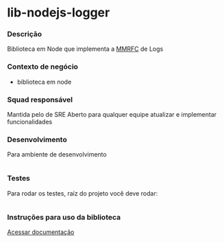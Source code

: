 # lib-nodejs-logger

### Descrição
Biblioteca em Node que implementa a [MMRFC](https://madeiramadeira.atlassian.net/wiki/spaces/S/pages/2317942893/MMRFC+1+-+Log) de Logs

### Contexto de negócio
- biblioteca em node

### Squad responsável
Mantida pelo de SRE
Aberto para qualquer equipe atualizar e implementar funcionalidades

### Desenvolvimento
Para ambiente de desenvolvimento

```bash

```

### Testes
Para rodar os testes, raíz do projeto você deve rodar:

```bash

```

### Instruções para uso da biblioteca

[Acessar documentação](./docs/README.md)
